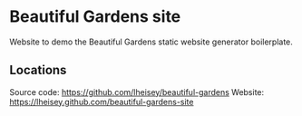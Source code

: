 # Beautiful Gardens site #

Website to demo the Beautiful Gardens static website generator boilerplate.

## Locations ##

Source code: https://github.com/lheisey/beautiful-gardens
Website: https://lheisey.github.com/beautiful-gardens-site

